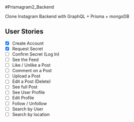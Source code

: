 #Prismagram2_Backend

Clone Instagram Backend with GraphQL + Prisma + mongoDB

## User Stories

- [x] Create Account
- [x] Request Secret
- [ ] Confirm Secret (Log In)
- [ ] See the Feed
- [ ] Like / Unlike a Post
- [ ] Comment on a Post
- [ ] Upload a Post
- [ ] Edit a Post (Delete)
- [ ] See full Post
- [ ] See User Profile
- [ ] Edit Profile
- [ ] Follow / Unfollow
- [ ] Search by User
- [ ] Search by location
